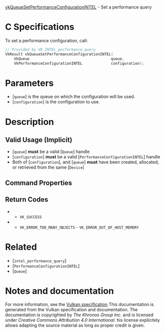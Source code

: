 [vkQueueSetPerformanceConfigurationINTEL](https://www.khronos.org/registry/vulkan/specs/1.3-extensions/man/html/vkQueueSetPerformanceConfigurationINTEL.html) - Set a performance query

# C Specifications
To set a performance configuration, call:
```c
// Provided by VK_INTEL_performance_query
VkResult vkQueueSetPerformanceConfigurationINTEL(
    VkQueue                                     queue,
    VkPerformanceConfigurationINTEL             configuration);
```

# Parameters
- [`queue`] is the queue on which the configuration will be used.
- [`configuration`] is the configuration to use.

# Description
## Valid Usage (Implicit)
-  [`queue`] **must**  be a valid [`Queue`] handle
-  [`configuration`] **must**  be a valid [`PerformanceConfigurationINTEL`] handle
-    Both of [`configuration`], and [`queue`] **must**  have been created, allocated, or retrieved from the same [`Device`]

## Command Properties
## Return Codes
*   - `VK_SUCCESS` 
*   - `VK_ERROR_TOO_MANY_OBJECTS`  - `VK_ERROR_OUT_OF_HOST_MEMORY`

# Related
- [`intel_performance_query`]
- [`PerformanceConfigurationINTEL`]
- [`Queue`]

# Notes and documentation
For more information, see the [Vulkan specification](https://www.khronos.org/registry/vulkan/specs/1.3-extensions/html/vkspec.html)
This documentation is generated from the Vulkan specification and documentation.
The documentation is copyrighted by *The Khronos Group Inc.* and is licensed under *Creative Commons Attribution 4.0 International*.
his license explicitely allows adapting the source material as long as proper credit is given.
        